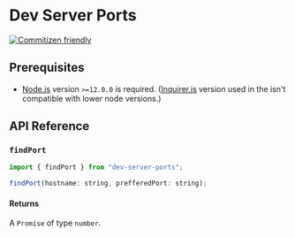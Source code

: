 # Dev Server Ports

[![Commitizen friendly](https://img.shields.io/badge/commitizen-friendly-brightgreen.svg)](http://commitizen.github.io/cz-cli/)

## Prerequisites

- [Node.js](https://nodejs.org/en/download/) version `>=12.0.0` is required. ([Inquirer.js](https://github.com/SBoudrias/Inquirer.js) version used in the isn't compatible with lower node versions.)

## API Reference

### `findPort`

```js
import { findPort } from "dev-server-ports";

findPort(hostname: string, prefferedPort: string);
```

#### Returns

A `Promise` of type `number`.
